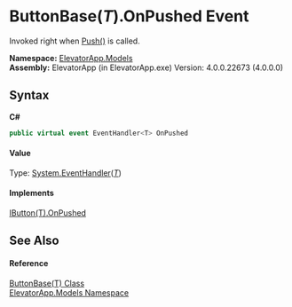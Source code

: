 # ButtonBase(*T*).OnPushed Event
 

Invoked right when <a href="M_ElevatorApp_Models_ButtonBase_1_Push">Push()</a> is called.

**Namespace:**&nbsp;<a href="N_ElevatorApp_Models">ElevatorApp.Models</a><br />**Assembly:**&nbsp;ElevatorApp (in ElevatorApp.exe) Version: 4.0.0.22673 (4.0.0.0)

## Syntax

**C#**<br />
``` C#
public virtual event EventHandler<T> OnPushed
```


#### Value
Type: <a href="http://msdn2.microsoft.com/en-us/library/db0etb8x" target="_blank">System.EventHandler</a>(<a href="T_ElevatorApp_Models_ButtonBase_1">*T*</a>)

#### Implements
<a href="E_ElevatorApp_Models_Interfaces_IButton_1_OnPushed">IButton(T).OnPushed</a><br />

## See Also


#### Reference
<a href="T_ElevatorApp_Models_ButtonBase_1">ButtonBase(T) Class</a><br /><a href="N_ElevatorApp_Models">ElevatorApp.Models Namespace</a><br />